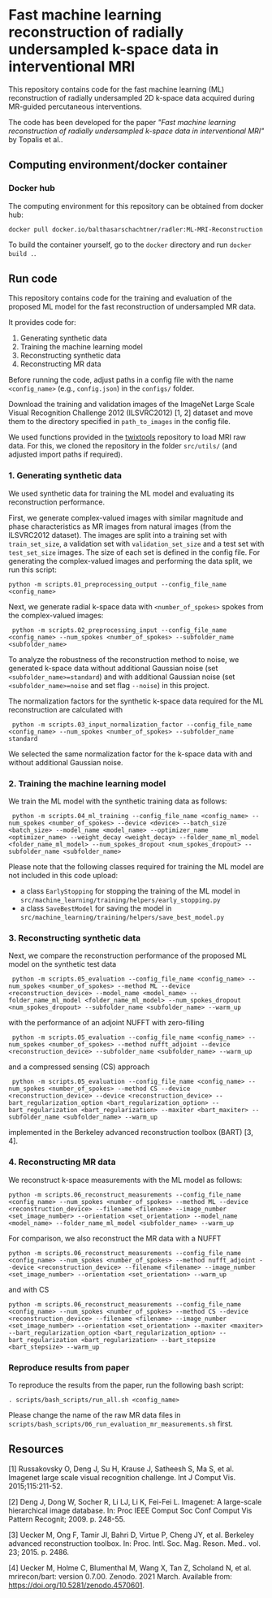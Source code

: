 # Fast machine learning reconstruction of radially undersampled k-space data in interventional MRI
This repository contains code for the fast machine learning (ML) reconstruction of radially undersampled 2D k-space data acquired during MR-guided percutaneous interventions.

The code has been developed for the paper *"Fast machine learning reconstruction of radially undersampled k-space data in interventional MRI"* by Topalis et al..

## Computing environment/docker container

### Docker hub

The computing environment for this repository can be obtained from docker hub:

`docker pull docker.io/balthasarschachtner/radler:ML-MRI-Reconstruction`

To build the container yourself, go to the `docker` directory and run `docker build .`.

## Run code
This repository contains code for the training and evaluation of the proposed ML model for the fast reconstruction of undersampled MR data.

It provides code for:
1. Generating synthetic data
2. Training the machine learning model
3. Reconstructing synthetic data
4. Reconstructing MR data

Before running the code, adjust paths in a config file with the name `<config_name>` (e.g., `config.json`) in the `configs/` folder.

Download the training and validation images of the ImageNet Large Scale Visual Recognition Challenge 2012 (ILSVRC2012) [1, 2] dataset and move them to the directory specified in `path_to_images` in the config file.

We used functions provided in the [twixtools](https://github.com/pehses/twixtools.git) repository to load MRI raw data.
For this, we  cloned the repository in the folder `src/utils/` (and adjusted import paths if required).

### 1. Generating synthetic data
We used synthetic data for training the ML model and evaluating its reconstruction performance.

First, we generate complex-valued images with similar magnitude and phase characteristics as MR images from natural images (from the ILSVRC2012 dataset).
The images are split into a training set with `train_set_size`, a validation set with `validation_set_size` and a test set with `test_set_size` images.
The size of each set is defined in the config file.
For generating the complex-valued images and performing the data split, we run this script:
```shell
python -m scripts.01_preprocessing_output --config_file_name <config_name>
```
Next, we generate radial k-space data with `<number_of_spokes>` spokes from the complex-valued images:
```shell
 python -m scripts.02_preprocessing_input --config_file_name <config_name> --num_spokes <number_of_spokes> --subfolder_name <subfolder_name>
```
To analyze the robustness of the reconstruction method to noise, we generated k-space data without additional Gaussian noise (set `<subfolder_name>=standard`) and with additional Gaussian noise (set `<subfolder_name>=noise` and set flag `--noise`) in this project.

The normalization factors for the synthetic k-space data required for the ML reconstruction are calculated with
```shell
 python -m scripts.03_input_normalization_factor --config_file_name <config_name> --num_spokes <number_of_spokes> --subfolder_name standard
```
We selected the same normalization factor for the k-space data with and without additional Gaussian noise.

### 2. Training the machine learning model
We train the ML model with the synthetic training data as follows:
```shell
 python -m scripts.04_ml_training --config_file_name <config_name> --num_spokes <number_of_spokes> --device <device> --batch_size <batch_size> --model_name <model_name> --optimizer_name <optimizer_name> --weight_decay <weight_decay> --folder_name_ml_model <folder_name_ml_model> --num_spokes_dropout <num_spokes_dropout> --subfolder_name <subfolder_name>
```
Please note that the following classes required for training the ML model are not included in this code upload:
- a class `EarlyStopping` for stopping the training of the ML model in `src/machine_learning/training/helpers/early_stopping.py`
- a class `SaveBestModel` for saving the model in `src/machine_learning/training/helpers/save_best_model.py`

### 3. Reconstructing synthetic data
Next, we compare the reconstruction performance of the proposed ML model on the synthetic test data
```shell
 python -m scripts.05_evaluation --config_file_name <config_name> --num_spokes <number_of_spokes> --method ML --device <reconstruction_device> --model_name <model_name> --folder_name_ml_model <folder_name_ml_model> --num_spokes_dropout <num_spokes_dropout> --subfolder_name <subfolder_name> --warm_up
```
with the performance of an adjoint NUFFT with zero-filling
```shell
 python -m scripts.05_evaluation --config_file_name <config_name> --num_spokes <number_of_spokes> --method nufft_adjoint --device <reconstruction_device> --subfolder_name <subfolder_name> --warm_up
```
and a compressed sensing (CS) approach
```shell
 python -m scripts.05_evaluation --config_file_name <config_name> --num_spokes <number_of_spokes> --method CS --device <reconstruction_device> --device <reconstruction_device> --bart_regularization_option <bart_regularization_option> --bart_regularization <bart_regularization> --maxiter <bart_maxiter> --subfolder_name <subfolder_name> --warm_up
```
implemented in the Berkeley advanced reconstruction toolbox (BART) [3, 4].

### 4. Reconstructing MR data
We reconstruct k-space measurements with the ML model as follows:
```shell
python -m scripts.06_reconstruct_measurements --config_file_name <config_name> --num_spokes <number_of_spokes> --method ML --device <reconstruction_device> --filename <filename> --image_number <set_image_number> --orientation <set_orientation> --model_name <model_name> --folder_name_ml_model <subfolder_name> --warm_up
```
For comparison, we also reconstruct the MR data with a NUFFT
```shell
python -m scripts.06_reconstruct_measurements --config_file_name <config_name> --num_spokes <number_of_spokes> --method nufft_adjoint --device <reconstruction_device> --filename <filename> --image_number <set_image_number> --orientation <set_orientation> --warm_up
```
and with CS
```shell
python -m scripts.06_reconstruct_measurements --config_file_name <config_name> --num_spokes <number_of_spokes> --method CS --device <reconstruction_device> --filename <filename> --image_number <set_image_number> --orientation <set_orientation> --maxiter <maxiter> --bart_regularization_option <bart_regularization_option> --bart_regularization <bart_regularization> --bart_stepsize <bart_stepsize> --warm_up
```

### Reproduce results from paper
To reproduce the results from the paper, run the following bash script:
```shell
. scripts/bash_scripts/run_all.sh <config_name>
```
Please change the name of the raw MR data files in `scripts/bash_scripts/06_run_evaluation_mr_measurements.sh` first.

## Resources
[1] Russakovsky O, Deng J, Su H, Krause J, Satheesh S, Ma S, et al. Imagenet large scale visual recognition challenge. Int J Comput Vis. 2015;115:211-52.

[2] Deng J, Dong W, Socher R, Li LJ, Li K, Fei-Fei L. Imagenet: A large-scale hierarchical image database. In: Proc IEEE Comput Soc Conf Comput Vis Pattern Recognit; 2009. p. 248-55.

[3] Uecker M, Ong F, Tamir JI, Bahri D, Virtue P, Cheng JY, et al. Berkeley advanced reconstruction toolbox. In: Proc. Intl. Soc. Mag. Reson. Med.. vol. 23; 2015. p. 2486.

[4] Uecker M, Holme C, Blumenthal M, Wang X, Tan Z, Scholand N, et al. mrirecon/bart: version 0.7.00. Zenodo. 2021 March. Available from: https://doi.org/10.5281/zenodo.4570601.
